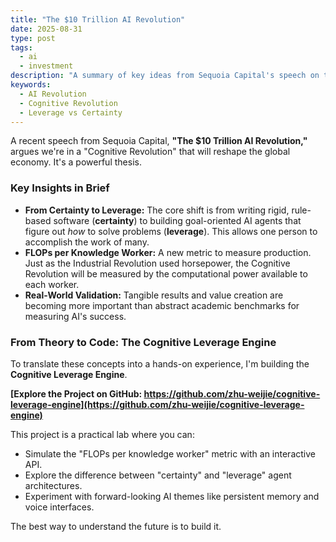 ```yaml
---
title: "The $10 Trillion AI Revolution"
date: 2025-08-31
type: post
tags:
  - ai
  - investment
description: "A summary of key ideas from Sequoia Capital's speech on the AI revolution and an open-source project that brings these concepts to life."
keywords:
  - AI Revolution
  - Cognitive Revolution
  - Leverage vs Certainty
---
```


A recent speech from Sequoia Capital, **"The $10 Trillion AI Revolution,"** argues we're in a "Cognitive Revolution" that will reshape the global economy. It's a powerful thesis.

### Key Insights in Brief

- **From Certainty to Leverage:** The core shift is from writing rigid, rule-based software (**certainty**) to building goal-oriented AI agents that figure out *how* to solve problems (**leverage**). This allows one person to accomplish the work of many.
- **FLOPs per Knowledge Worker:** A new metric to measure production. Just as the Industrial Revolution used horsepower, the Cognitive Revolution will be measured by the computational power available to each worker.
- **Real-World Validation:** Tangible results and value creation are becoming more important than abstract academic benchmarks for measuring AI's success.

### From Theory to Code: The Cognitive Leverage Engine

To translate these concepts into a hands-on experience, I'm building the **Cognitive Leverage Engine**.

**[Explore the Project on GitHub: https://github.com/zhu-weijie/cognitive-leverage-engine](https://github.com/zhu-weijie/cognitive-leverage-engine)**

This project is a practical lab where you can:

- Simulate the "FLOPs per knowledge worker" metric with an interactive API.
- Explore the difference between "certainty" and "leverage" agent architectures.
- Experiment with forward-looking AI themes like persistent memory and voice interfaces.

The best way to understand the future is to build it.
